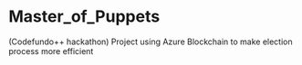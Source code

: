 # Master_of_Puppets
(Codefundo++ hackathon) Project using Azure Blockchain to make election process more efficient 
